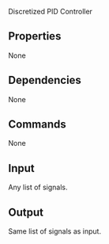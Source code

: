 Discretized PID Controller

Properties
--------------
None

Dependencies
----------------
None

Commands
----------------
None

Input
-------
Any list of signals.

Output
---------
Same list of signals as input.
